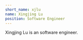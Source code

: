 ```yaml
---
short_name: xjlu
name: Xingjing Lu
position: Software Engineer
---
```

Xingjing Lu is an software engineer.
